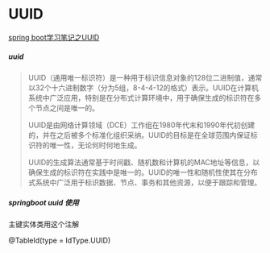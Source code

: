 # UUID

[spring boot学习笔记之UUID](https://blog.csdn.net/Vaingloryss/article/details/89408422)

##### uuid

> UUID（通用唯一标识符）是一种用于标识信息对象的128位二进制值，通常以32个十六进制数字（分为5组，8-4-4-12的格式）表示。UUID在计算机系统中广泛应用，特别是在分布式计算环境中，用于确保生成的标识符在多个节点之间是唯一的。
>
> UUID是由网络计算领域（DCE）工作组在1980年代末和1990年代初创建的，并在之后被多个标准化组织采纳。UUID的目标是在全球范围内保证标识符的唯一性，无论何时何地生成。
>
> UUID的生成算法通常基于时间戳、随机数和计算机的MAC地址等信息，以确保生成的标识符在实践中是唯一的。UUID的唯一性和随机性使其在分布式系统中广泛用于标识数据、节点、事务和其他资源，以便于跟踪和管理。

##### springboot uuid 使用

主键实体类用这个注解

@TableId(type = IdType.UUID)